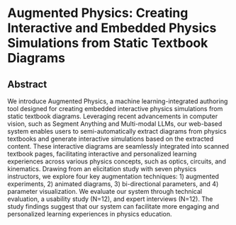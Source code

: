 # Augmented Physics: Creating Interactive and Embedded Physics Simulations from Static Textbook Diagrams

## Abstract
We introduce Augmented Physics, a machine learning-integrated authoring tool designed for creating embedded interactive physics simulations from static textbook diagrams. Leveraging recent advancements in computer vision, such as Segment Anything and Multi-modal LLMs, our web-based system enables users to semi-automatically extract diagrams from physics textbooks and generate interactive simulations based on the extracted content. These interactive diagrams are seamlessly integrated into scanned textbook pages, facilitating interactive and personalized learning experiences across various physics concepts, such as optics, circuits, and kinematics. Drawing from an elicitation study with seven physics instructors, we explore four key augmentation techniques: 1) augmented experiments, 2) animated diagrams, 3) bi-directional parameters, and 4) parameter visualization. We evaluate our system through technical evaluation, a usability study (N=12), and expert interviews (N=12). The study findings suggest that our system can facilitate more engaging and personalized learning experiences in physics education.
